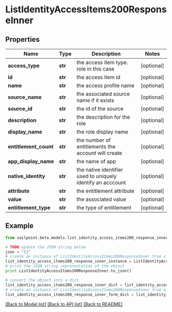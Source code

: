 # ListIdentityAccessItems200ResponseInner


## Properties
Name | Type | Description | Notes
------------ | ------------- | ------------- | -------------
**access_type** | **str** | the access item type. role in this case | [optional] 
**id** | **str** | the access item id | [optional] 
**name** | **str** | the access profile name | [optional] 
**source_name** | **str** | the associated source name if it exists | [optional] 
**source_id** | **str** | the id of the source | [optional] 
**description** | **str** | the description for the role | [optional] 
**display_name** | **str** | the role display name | [optional] 
**entitlement_count** | **str** | the number of entitlements the account will create | [optional] 
**app_display_name** | **str** | the name of app | [optional] 
**native_identity** | **str** | the native identifier used to uniquely identify an acccount | [optional] 
**attribute** | **str** | the entitlement attribute | [optional] 
**value** | **str** | the associated value | [optional] 
**entitlement_type** | **str** | the type of entitlement | [optional] 

## Example

```python
from sailpoint.beta.models.list_identity_access_items200_response_inner import ListIdentityAccessItems200ResponseInner

# TODO update the JSON string below
json = "{}"
# create an instance of ListIdentityAccessItems200ResponseInner from a JSON string
list_identity_access_items200_response_inner_instance = ListIdentityAccessItems200ResponseInner.from_json(json)
# print the JSON string representation of the object
print ListIdentityAccessItems200ResponseInner.to_json()

# convert the object into a dict
list_identity_access_items200_response_inner_dict = list_identity_access_items200_response_inner_instance.to_dict()
# create an instance of ListIdentityAccessItems200ResponseInner from a dict
list_identity_access_items200_response_inner_form_dict = list_identity_access_items200_response_inner.from_dict(list_identity_access_items200_response_inner_dict)
```
[[Back to Model list]](../README.md#documentation-for-models) [[Back to API list]](../README.md#documentation-for-api-endpoints) [[Back to README]](../README.md)


